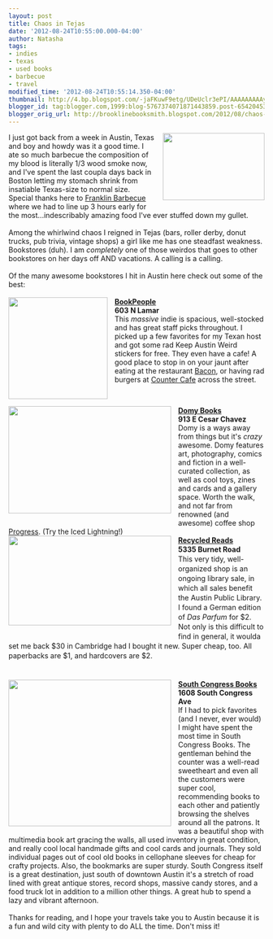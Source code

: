 ```yaml
---
layout: post
title: Chaos in Tejas
date: '2012-08-24T10:55:00.000-04:00'
author: Natasha
tags:
- indies
- texas
- used books
- barbecue
- travel
modified_time: '2012-08-24T10:55:14.350-04:00'
thumbnail: http://4.bp.blogspot.com/-jaFKuwF9etg/UDeUclr3ePI/AAAAAAAAAyw/nBzTLkPPGKs/s72-c/franklinnew1000.jpg
blogger_id: tag:blogger.com,1999:blog-5767374071871443859.post-6542045348989370917
blogger_orig_url: http://brooklinebooksmith.blogspot.com/2012/08/chaos-in-tejas.html
---
```


<div class="separator" style="clear: both; text-align: center;"><a href="http://4.bp.blogspot.com/-jaFKuwF9etg/UDeUclr3ePI/AAAAAAAAAyw/nBzTLkPPGKs/s1600/franklinnew1000.jpg" imageanchor="1" style="clear: right; float: right; margin-bottom: 1em; margin-left: 1em;"><img border="0" height="132" src="http://4.bp.blogspot.com/-jaFKuwF9etg/UDeUclr3ePI/AAAAAAAAAyw/nBzTLkPPGKs/s200/franklinnew1000.jpg" width="200" /></a></div>I just got back from a week in Austin, Texas and boy and howdy was it a good time. I ate so much barbecue the composition of my blood is literally 1/3 wood smoke now, and I've spent the last coupla days back in Boston letting my stomach shrink from insatiable Texas-size to normal size. Special thanks here to <a href="http://franklinbarbecue.com/">Franklin Barbecue</a> where we had to line up 3 hours early for the most...indescribably amazing food I've ever stuffed down my gullet.<br /><div><br /></div><div>Among the whirlwind chaos I reigned in Tejas (bars, roller derby, donut trucks, pub trivia, vintage shops) a girl like me has one steadfast weakness. Bookstores (duh). I am <i>completely</i> one of those weirdos that goes to other bookstores on her days off AND vacations. A calling is a calling.<br /><br />Of the many awesome bookstores I hit in Austin here check out some of the best:<br /><br /><div class="separator" style="clear: both; text-align: center;"><a href="http://2.bp.blogspot.com/-r5qSam2BDfU/UDeMfZ55RqI/AAAAAAAAAx0/52Z3O9Tw3ao/s1600/bookpeople.jpg" imageanchor="1" style="clear: left; float: left; margin-bottom: 1em; margin-right: 1em;"><img border="0" height="200" src="http://2.bp.blogspot.com/-r5qSam2BDfU/UDeMfZ55RqI/AAAAAAAAAx0/52Z3O9Tw3ao/s200/bookpeople.jpg" width="195" /></a></div><b><a href="http://www.bookpeople.com/">BookPeople</a><br />603 N Lamar</b><br />This <i>massive </i>indie is spacious, well-stocked and has great staff picks throughout. I picked up a few favorites for my Texan host and got some rad Keep Austin Weird stickers for free. They even have a cafe! A good place to stop in on your jaunt after eating at the restaurant <a href="http://www.baconaustin.com/">Bacon</a>, or having rad burgers at <a href="http://www.countercafe.com/">Counter Cafe</a> across the street.<br /><br /><div class="separator" style="clear: both; text-align: center;"><a href="http://1.bp.blogspot.com/-8lIK44pgqDA/UDeMhZOojBI/AAAAAAAAAx8/L7QHr4yNUBc/s1600/domy.jpg" imageanchor="1" style="clear: left; float: left; margin-bottom: 1em; margin-right: 1em;"><img border="0" height="211" src="http://1.bp.blogspot.com/-8lIK44pgqDA/UDeMhZOojBI/AAAAAAAAAx8/L7QHr4yNUBc/s320/domy.jpg" width="320" /></a></div><b><a href="http://www.domystore.com/austin/about/index.html">Domy Books</a><br />913 E Cesar Chavez</b><br />Domy is a ways away from things but it's <i>crazy </i>awesome. Domy features art, photography, comics and fiction in a well-curated collection, as well as cool toys, zines and cards and a gallery space. Worth the walk, and not far from renowned (and awesome) coffee shop <a href="http://progresscoffee.com/">Progress</a>. (Try the Iced Lightning!)<br /><div class="separator" style="clear: both; text-align: center;"><a href="http://3.bp.blogspot.com/-ISv3aR19Mmw/UDeMi-tkNYI/AAAAAAAAAyE/Au2QQNGOa_w/s1600/recycled.jpg" imageanchor="1" style="clear: left; float: left; margin-bottom: 1em; margin-right: 1em;"><img border="0" height="176" src="http://3.bp.blogspot.com/-ISv3aR19Mmw/UDeMi-tkNYI/AAAAAAAAAyE/Au2QQNGOa_w/s320/recycled.jpg" width="320" /></a></div><a href="http://www.recycledreads.org/"><b>Recycled Reads</b></a><br /><span style="line-height: 19px;"><span style="font-family: inherit;"><b>5335 Burnet Road</b><br />This very tidy, well-organized shop is an ongoing library sale, in which all sales benefit the Austin Public Library. I found a German edition of <i>Das Parfum</i>&nbsp;for $2. Not only is this difficult to find in general, it woulda set me back $30 in Cambridge had I bought it new. Super cheap, too. All paperbacks are $1, and hardcovers are $2.</span></span><br /><span style="line-height: 19px;"><span style="font-family: inherit;"><br /></span></span><span style="line-height: 19px;"><span style="font-family: inherit;"><br /></span></span><div class="separator" style="clear: both; text-align: center;"><a href="http://2.bp.blogspot.com/-NI0Wx0g7z4w/UDeMk3Y51iI/AAAAAAAAAyM/5VrY83z37iU/s1600/soco-bookstore.png" imageanchor="1" style="clear: left; float: left; margin-bottom: 1em; margin-right: 1em;"><img border="0" height="288" src="http://2.bp.blogspot.com/-NI0Wx0g7z4w/UDeMk3Y51iI/AAAAAAAAAyM/5VrY83z37iU/s320/soco-bookstore.png" width="320" /></a></div><a href="http://www.southcongressbooks.com/" style="font-weight: bold;">South Congress Books</a><br /><b>1608 South Congress Ave</b><br />If I had to pick favorites (and I never, ever would) I might have spent the most time in South Congress Books. The gentleman behind the counter was a well-read sweetheart and even all the customers were super cool, recommending books to each other and patiently browsing the shelves around all the patrons. It was a beautiful shop with multimedia book art gracing the walls, all used inventory in great condition, and really cool local handmade gifts and cool cards and journals. They sold individual pages out of cool old books in cellophane sleeves for cheap for crafty projects. Also, the bookmarks are super sturdy. South Congress itself is a great destination, just south of downtown Austin it's a stretch of road lined with great antique stores, record shops, massive candy stores, and a food truck lot in addition to a million other things. A great hub to spend a lazy and vibrant afternoon.<br /><br />Thanks for reading, and I hope your travels take you to Austin because it is a fun and wild city with plenty to do ALL the time. Don't miss it!</div>